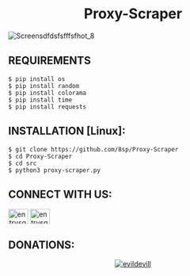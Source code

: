 <h1 align="center">Proxy-Scraper</h1>


![Screensdfdsfsfffsfhot_8](https://user-images.githubusercontent.com/88463490/169568655-d10231ae-8532-470e-9c1c-f326e5e474c2.png)

## REQUIREMENTS

```
$ pip install os
$ pip install random
$ pip install colorama
$ pip install time
$ pip install requests
```
## INSTALLATION [Linux]:
```
$ git clone https://github.com/8sp/Proxy-Scraper
$ cd Proxy-Scraper
$ cd src
$ python3 proxy-scraper.py
```
## CONNECT WITH US:

<a href="https://instagram.com/entrysquad" target="blank"><img align="center" src="https://raw.githubusercontent.com/rahuldkjain/github-profile-readme-generator/master/src/images/icons/Social/instagram.svg" alt="entrysquad" height="30" width="40" /></a>
<a href="https://t.me/overexcited" target="blank"><img align="center" src="https://upload.wikimedia.org/wikipedia/commons/8/82/Telegram_logo.svg" alt="entrysquad" height="30" width="40" /></a></a>
## DONATIONS:

<p align="center">
<a href="https://www.paypal.me/donate2null"><img title="evildevill" src="https://camo.githubusercontent.com/ae8af018f80649f3d379eb23dbf59acceaffa24e/68747470733a2f2f6c69626572617061792e636f6d2f6173736574732f776964676574732f646f6e6174652e737667"></a>
</p>


